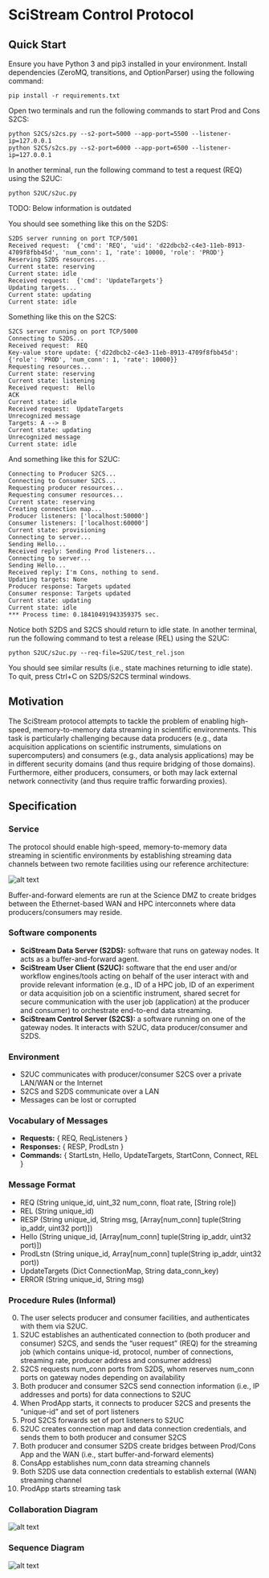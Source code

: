 # SciStream Control Protocol

## Quick Start
Ensure you have Python 3 and pip3 installed in your environment.
Install dependencies (ZeroMQ, transitions, and OptionParser) using the following command:
~~~
pip install -r requirements.txt
~~~~

Open two terminals and run the following commands to start Prod and Cons S2CS:
~~~
python S2CS/s2cs.py --s2-port=5000 --app-port=5500 --listener-ip=127.0.0.1
python S2CS/s2cs.py --s2-port=6000 --app-port=6500 --listener-ip=127.0.0.1
~~~

In another terminal, run the following command to test a request (REQ) using the S2UC:
~~~
python S2UC/s2uc.py
~~~

TODO: Below information is outdated

You should see something like this on the S2DS:
~~~
S2DS server running on port TCP/5001
Received request:  {'cmd': 'REQ', 'uid': 'd22dbcb2-c4e3-11eb-8913-4709f8fbb45d', 'num_conn': 1, 'rate': 10000, 'role': 'PROD'}
Reserving S2DS resources...
Current state: reserving
Current state: idle
Received request:  {'cmd': 'UpdateTargets'}
Updating targets...
Current state: updating
Current state: idle
~~~

Something like this on the S2CS:
~~~
S2CS server running on port TCP/5000
Connecting to S2DS...
Received request:  REQ
Key-value store update: {'d22dbcb2-c4e3-11eb-8913-4709f8fbb45d': {'role': 'PROD', 'num_conn': 1, 'rate': 10000}}
Requesting resources...
Current state: reserving
Current state: listening
Received request:  Hello
ACK
Current state: idle
Received request:  UpdateTargets
Unrecognized message
Targets: A --> B
Current state: updating
Unrecognized message
Current state: idle
~~~

And something like this for S2UC:
~~~
Connecting to Producer S2CS...
Connecting to Consumer S2CS...
Requesting producer resources...
Requesting consumer resources...
Current state: reserving
Creating connection map...
Producer listeners: ['localhost:50000']
Consumer listeners: ['localhost:60000']
Current state: provisioning
Connecting to server...
Sending Hello...
Received reply: Sending Prod listeners...
Connecting to server...
Sending Hello...
Received reply: I'm Cons, nothing to send.
Updating targets: None
Producer response: Targets updated
Consumer response: Targets updated
Current state: updating
Current state: idle
*** Process time: 0.18410491943359375 sec.
~~~

Notice both S2DS and S2CS should return to idle state.
In another terminal, run the following command to test a release (REL) using the S2UC:
~~~
python S2UC/s2uc.py --req-file=S2UC/test_rel.json
~~~

You should see similar results (i.e., state machines returning to idle state).
To quit, press Ctrl+C on S2DS/S2CS terminal windows.

## Motivation
The SciStream protocol attempts to tackle the problem of enabling high-speed,
memory-to-memory data streaming in scientific environments.
This task is particularly challenging because data producers
(e.g., data acquisition applications on scientific instruments, simulations on supercomputers)
and consumers (e.g., data analysis applications) may be in different security domains
(and thus require bridging of those domains).
Furthermore, either producers, consumers, or both may lack external network connectivity (and thus require traffic forwarding proxies).

## Specification

### Service
The protocol should enable high-speed, memory-to-memory data streaming in scientific environments
by establishing streaming data channels between two remote facilities using our reference architecture:

![alt text](figures/simple-arch.png "SciStream architecture")

Buffer-and-forward elements are run at the Science DMZ to create bridges between the Ethernet-based WAN and HPC interconnets where data producers/consumers may reside.

### Software components
* **SciStream Data Server (S2DS):** software that runs on gateway nodes. It acts as a buffer-and-forward agent.
* **SciStream User Client (S2UC):** software that the end user and/or workflow engines/tools acting on behalf of the user interact with and provide relevant information (e.g., ID of a HPC job, ID of an experiment or data acquisition job on a scientific instrument, shared secret for secure communication with the user job (application) at the producer and consumer) to orchestrate end-to-end data streaming.
* **SciStream Control Server (S2CS):** a software running on one of the gateway nodes. It interacts with S2UC, data producer/consumer and S2DS.

### Environment
* S2UC communicates with producer/consumer S2CS over a private LAN/WAN or the Internet
* S2CS and S2DS communicate over a LAN
* Messages can be lost or corrupted

### Vocabulary of Messages
* **Requests:** { REQ, ReqListeners }
* **Responses:** { RESP, ProdLstn }
* **Commands:** { StartLstn, Hello, UpdateTargets, StartConn, Connect, REL }

### Message Format
* REQ (String unique_id, uint_32 num_conn, float rate, [String role])
* REL (String unique_id)
* RESP (String unique_id, String msg, [Array[num_conn] tuple(String ip_addr, uint32 port)])
* Hello (String unique_id, [Array[num_conn] tuple(String ip_addr, uint32 port)])
* ProdLstn (String unique_id, Array[num_conn] tuple(String ip_addr, uint32 port))
* UpdateTargets (Dict ConnectionMap, String data_conn_key)
* ERROR (String unique_id, String msg)

### Procedure Rules (Informal)
0. The user selects producer and consumer facilities, and authenticates with them via S2UC.
1. S2UC establishes an authenticated connection to (both producer and consumer) S2CS, and sends the “user request” (REQ) for the streaming job (which contains unique-id, protocol, number of connections, streaming rate, producer address and consumer address)
2. S2CS requests num_conn ports from S2DS, whom reserves num_conn ports on gateway nodes depending on availability
3. Both producer and consumer S2CS send connection information (i.e., IP addresses and ports) for data connections to S2UC
4. When ProdApp starts, it connects to producer S2CS and presents the “unique-id” and set of port listeners
5. Prod S2CS forwards set of port listeners to S2UC
6. S2UC creates connection map and data connection credentials, and sends them to both producer and consumer S2CS
7. Both producer and consumer S2DS create bridges between Prod/Cons App and the WAN (i.e., start buffer-and-forward elements)
8. ConsApp establishes num_conn data streaming channels
9. Both S2DS use data connection credentials to establish external (WAN) streaming channel
10. ProdApp starts streaming task

### Collaboration Diagram

![alt text](figures/collaboration-diagram.png "SciStream collaboration diagram")

### Sequence Diagram

![alt text](figures/scistream-protocol-simple.png "SciStream sequence diagram")
